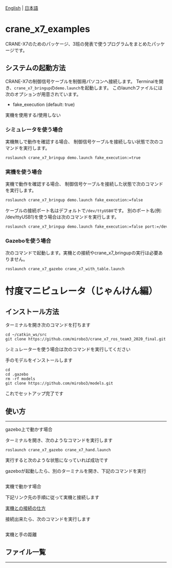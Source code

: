 [English](README.en.md) | [日本語](README.md)

# crane_x7_examples

CRANE-X7のためのパッケージ、3班の発表で使うプログラムをまとめたパッケージです。

## システムの起動方法

CRANE-X7の制御信号ケーブルを制御用パソコンへ接続します。
Terminalを開き、`crane_x7_bringup`の`demo.launch`を起動します。
このlaunchファイルには次のオプションが用意されています。

- fake_execution (default: true)

実機を使用する/使用しない

### シミュレータを使う場合

実機無しで動作を確認する場合、
制御信号ケーブルを接続しない状態で次のコマンドを実行します。

```sh
roslaunch crane_x7_bringup demo.launch fake_execution:=true
```

### 実機を使う場合

実機で動作を確認する場合、
制御信号ケーブルを接続した状態で次のコマンドを実行します。

```sh
roslaunch crane_x7_bringup demo.launch fake_execution:=false
```

ケーブルの接続ポート名はデフォルトで`/dev/ttyUSB0`です。
別のポート名(例: /dev/ttyUSB1)を使う場合は次のコマンドを実行します。

```sh
roslaunch crane_x7_bringup demo.launch fake_execution:=false port:=/dev/ttyUSB1
```

### Gazeboを使う場合

次のコマンドで起動します。実機との接続やcrane_x7_bringupの実行は必要ありません。

```sh
roslaunch crane_x7_gazebo crane_x7_with_table.launch
```

# 忖度マニピュレータ（じゃんけん編）

## インストール方法
ターミナルを開き次のコマンドを打ちます
~~~
cd ~/catkin_ws/src
git clone https://github.com/mirobo3/crane_x7_ros_team3_2020_final.git
~~~

シミュレーターを使う場合は次のコマンドを実行してください
  
手のモデルをインストールします
~~~
cd 
cd .gazebo
rm -rf models
git clone https://github.com/mirobo3/models.git
~~~
これでセットアップ完了です

## 使い方
--- 
gazebo上で動かす場合

ターミナルを開き、次のようなコマンドを実行します
~~~
roslaunch crane_x7_gazebo crane_x7_hand.launch
~~~
実行すると次のような状態になっていれば成功です


gazeboが起動したら、別のターミナルを開き、下記のコマンドを実行
~~~
~~~

実機で動かす場合

下記リンク先の手順に従って実機と接続します

[実機との接続の仕方](実機を使う場合)

接続出来たら、次のコマンドを実行します
~~~
~~~
実機と手の距離

## ファイル一覧
--- 

